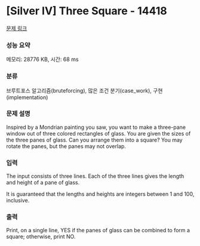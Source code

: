 # [Silver IV] Three Square - 14418 

[문제 링크](https://www.acmicpc.net/problem/14418) 

### 성능 요약

메모리: 28776 KB, 시간: 68 ms

### 분류

브루트포스 알고리즘(bruteforcing), 많은 조건 분기(case_work), 구현(implementation)

### 문제 설명

<p>Inspired by a Mondrian painting you saw, you want to make a three-pane window out of three colored rectangles of glass. You are given the sizes of the three panes of glass. Can you arrange them into a square? You may rotate the panes, but the panes may not overlap.</p>

### 입력 

 <p>The input consists of three lines. Each of the three lines gives the length and height of a pane of glass.</p>

<p>It is guaranteed that the lengths and heights are integers between 1 and 100, inclusive.</p>

### 출력 

 <p>Print, on a single line, YES if the panes of glass can be combined to form a square; otherwise, print NO.</p>

